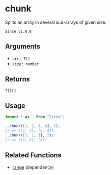 # chunk

Splits an array in several sub-arrays of given size.

`Since v1.0.0`

## Arguments

- `arr: T[]`
- `size: number`

## Returns

`T[][]`

## Usage

```ts
import * as _ from "litus";

_.chunk([1, 2, 3, 4], 2);
// => [[1, 2], [3, 4]]
_.chunk([1, 2, 3], 2);
// => [[1, 2], [3]]
```

## Related Functions

- [range](range.md) (dependency)
